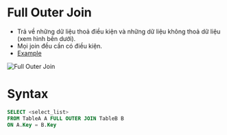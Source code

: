 # Full Outer Join

- Trả về những dữ liệu thoả điều kiện và những dữ liệu không thoả dữ liệu (xem hình bên dưới).
- Mọi join đều cần có điều kiện.
- [Example](https://github.com/K1ethoang/SQL-Server/blob/main/9.2.Full%20Outer%20Join/full%20outer%20join.sql)
  <br>

![Full Outer Join](https://github.com/K1ethoang/SQL-Server/blob/main/9.2.Full%20Outer%20Join/sql-full-outer-join.png)

# Syntax

```SQL
SELECT <select_list>
FROM TableA A FULL OUTER JOIN TableB B
ON A.Key = B.Key
```
